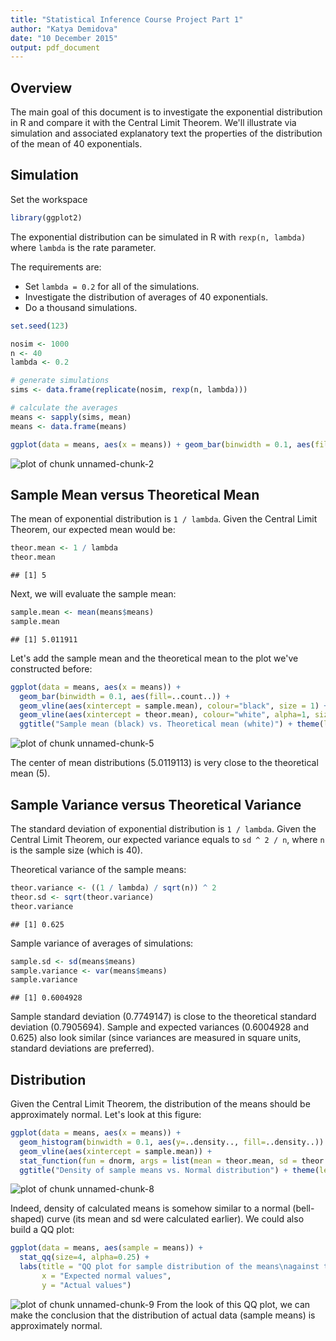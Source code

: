 ```yaml
---
title: "Statistical Inference Course Project Part 1"
author: "Katya Demidova"
date: "10 December 2015"
output: pdf_document
---
```


## Overview

The main goal of this document is to investigate the exponential distribution in R and compare it with the Central Limit Theorem. We'll illustrate via simulation and associated explanatory text the properties of the distribution of the mean of 40 exponentials.

## Simulation

Set the workspace

```r
library(ggplot2)
```

The exponential distribution can be simulated in R with `rexp(n, lambda)` where `lambda` is the rate parameter. 

The requirements are:
- Set `lambda = 0.2` for all of the simulations.
- Investigate the distribution of averages of 40 exponentials.
- Do a thousand simulations.


```r
set.seed(123)

nosim <- 1000
n <- 40
lambda <- 0.2

# generate simulations
sims <- data.frame(replicate(nosim, rexp(n, lambda)))

# calculate the averages
means <- sapply(sims, mean)
means <- data.frame(means)

ggplot(data = means, aes(x = means)) + geom_bar(binwidth = 0.1, aes(fill=..count..)) +ggtitle("Distribution of simulated averages of 40 exponentials") + theme(legend.position = "none")
```

![plot of chunk unnamed-chunk-2](figure/unnamed-chunk-2-1.png) 

## Sample Mean versus Theoretical Mean

The mean of exponential distribution is `1 / lambda`. Given the Central Limit Theorem, our expected mean would be:


```r
theor.mean <- 1 / lambda
theor.mean
```

```
## [1] 5
```

Next, we will evaluate the sample mean:

```r
sample.mean <- mean(means$means)
sample.mean
```

```
## [1] 5.011911
```

Let's add the sample mean and the theoretical mean to the plot we've constructed before:


```r
ggplot(data = means, aes(x = means)) + 
  geom_bar(binwidth = 0.1, aes(fill=..count..)) + 
  geom_vline(aes(xintercept = sample.mean), colour="black", size = 1) +
  geom_vline(aes(xintercept = theor.mean), colour="white", alpha=1, size = 1) +
  ggtitle("Sample mean (black) vs. Theoretical mean (white)") + theme(legend.position = "none")
```

![plot of chunk unnamed-chunk-5](figure/unnamed-chunk-5-1.png) 

The center of mean distributions (5.0119113) is very close to the theoretical mean (5). 

## Sample Variance versus Theoretical Variance

The standard deviation of exponential distribution is `1 / lambda`. Given the Central Limit Theorem, our expected variance equals to `sd ^ 2 / n`, where `n` is the sample size (which is 40).

Theoretical variance of the sample means:


```r
theor.variance <- ((1 / lambda) / sqrt(n)) ^ 2 
theor.sd <- sqrt(theor.variance)
theor.variance
```

```
## [1] 0.625
```

Sample variance of averages of simulations:


```r
sample.sd <- sd(means$means)
sample.variance <- var(means$means)
sample.variance
```

```
## [1] 0.6004928
```

Sample standard deviation (0.7749147) is close to the theoretical standard deviation (0.7905694). Sample and expected variances (0.6004928 and 0.625) also look similar (since variances are measured in square units, standard deviations are preferred).

## Distribution

Given the Central Limit Theorem, the distribution of the means should be approximately normal. Let's look at this figure:


```r
ggplot(data = means, aes(x = means)) + 
  geom_histogram(binwidth = 0.1, aes(y=..density.., fill=..density..)) +  
  geom_vline(aes(xintercept = sample.mean)) +
  stat_function(fun = dnorm, args = list(mean = theor.mean, sd = theor.sd)) +
  ggtitle("Density of sample means vs. Normal distribution") + theme(legend.position = "none")
```

![plot of chunk unnamed-chunk-8](figure/unnamed-chunk-8-1.png) 

Indeed, density of calculated means is somehow similar to a normal (bell-shaped) curve (its mean and sd were calculated earlier). We could also build a QQ plot:

```r
ggplot(data = means, aes(sample = means)) + 
  stat_qq(size=4, alpha=0.25) + 
  labs(title = "QQ plot for sample distribution of the means\nagainst theoretical distribution", 
       x = "Expected normal values", 
       y = "Actual values")
```

![plot of chunk unnamed-chunk-9](figure/unnamed-chunk-9-1.png) 
From the look of this QQ plot, we can make the conclusion that the distribution of actual data (sample means) is approximately normal.

